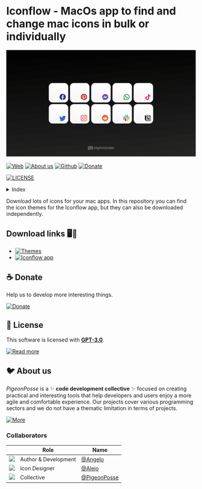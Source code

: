 <!-- PIGEONPOSSE START MARK -->
<!--

██████╗░██╗░██████╗░███████╗░█████╗░███╗░░██╗
██╔══██╗██║██╔════╝░██╔════╝██╔══██╗████╗░██║
██████╔╝██║██║░░██╗░█████╗░░██║░░██║██╔██╗██║
██╔═══╝░██║██║░░╚██╗██╔══╝░░██║░░██║██║╚████║
██║░░░░░██║╚██████╔╝███████╗╚█████╔╝██║░╚███║
╚═╝░░░░░╚═╝░╚═════╝░╚══════╝░╚════╝░╚═╝░░╚══╝

██████╗░░█████╗░░██████╗░██████╗███████╗
██╔══██╗██╔══██╗██╔════╝██╔════╝██╔════╝
██████╔╝██║░░██║╚█████╗░╚█████╗░█████╗░░
██╔═══╝░██║░░██║░╚═══██╗░╚═══██╗██╔══╝░░
██║░░░░░╚█████╔╝██████╔╝██████╔╝███████╗
╚═╝░░░░░░╚════╝░╚═════╝░╚═════╝░╚══════╝                        

█████╗█████╗█████╗█████╗█████╗█████╗█████╗█████╗                    
╚════╝╚════╝╚════╝╚════╝╚════╝╚════╝╚════╝╚════╝  

██╗░█████╗░░█████╗░███╗░░██╗███████╗██╗░░░░░░█████╗░░██╗░░░░░░░██╗
██║██╔══██╗██╔══██╗████╗░██║██╔════╝██║░░░░░██╔══██╗░██║░░██╗░░██║
██║██║░░╚═╝██║░░██║██╔██╗██║█████╗░░██║░░░░░██║░░██║░╚██╗████╗██╔╝
██║██║░░██╗██║░░██║██║╚████║██╔══╝░░██║░░░░░██║░░██║░░████╔═████║░
██║╚█████╔╝╚█████╔╝██║░╚███║██║░░░░░███████╗╚█████╔╝░░╚██╔╝░╚██╔╝░
╚═╝░╚════╝░░╚════╝░╚═╝░░╚══╝╚═╝░░░░░╚══════╝░╚════╝░░░░╚═╝░░░╚═╝░░

████████╗██╗░░██╗███████╗███╗░░░███╗███████╗
╚══██╔══╝██║░░██║██╔════╝████╗░████║██╔════╝
░░░██║░░░███████║█████╗░░██╔████╔██║█████╗░░
░░░██║░░░██╔══██║██╔══╝░░██║╚██╔╝██║██╔══╝░░
░░░██║░░░██║░░██║███████╗██║░╚═╝░██║███████╗
░░░╚═╝░░░╚═╝░░╚═╝╚══════╝╚═╝░░░░░╚═╝╚══════╝                                                                                 
                                                
VERSION: 	1.0.0 
REPOSITORY: https://github.com/pigeonposse/iconflow
AUTHORS: 
	- Angelo (https://github.com/angelespejo)
	- Alejo (https://github.com/alejomalia)

DEVELOPED BY PIGEONPOSSE 🐦🌈

-->
<!-- PIGEONPOSSE END MARK -->

# Iconflow - MacOs app to find and change mac icons in bulk or individually

<!-- PIGEONPOSSE START HEADER -->
![HEADER](docs/banner.png)

[![Web](https://img.shields.io/badge/Web-grey?style=flat-square)](https://pigeonposse.com)
[![About us](https://img.shields.io/badge/About%20us-grey?style=flat-square)](https://pigeonposse.com/?popup=about)
[![Github](https://img.shields.io/badge/Github-grey?style=flat-square)](https://github.com/pigeonposse)
[![Donate](https://img.shields.io/badge/Donate-pink?style=flat-square)](https://pigeonposse.com/?popup=donate)

[![LICENSE](https://img.shields.io/badge/License-grey?style=flat-square)](/LICENSE)
<!-- PIGEONPOSSE END HEADER -->

<!-- PIGEONPOSSE START INDEX -->
<details>
<summary>Index</summary>

- [Download links 🖥️💫](/#download-links-️)
- [☕ Donate](/#-donate)
- [📜 License](/#-license)
- [🐦 About us](/#-about-us)
  - [Collaborators](#collaborators)

</details>

<!-- PIGEONPOSSE END INDEX -->

<!-- PIGEONPOSSE START DESCRIPTION -->
Download lots of icons for your mac apps. In this repository you can find the icon themes for the Iconflow app, but they can also be downloaded independently.

## Download links 🖥️💫

- [![Themes](https://img.shields.io/badge/Themes-grey?style=flat-square)](https://github.com/pigeonposse/iconflow/releases)
- [![Iconflow app](https://img.shields.io/badge/Iconflow-app-grey?style=flat-square)](https://github.com/pigeonposse/iconflow/releases)
<!-- PIGEONPOSSE END DESCRIPTION -->

<!-- PIGEONPOSSE START ORG -->

## ☕ Donate

Help us to develop more interesting things.

[![Donate](https://img.shields.io/badge/Donate-grey?style=flat-square)](https://pigeonposse.com/?popup=donate)

## 📜 License

This software is licensed with **[GPT-3.0](/LICENSE)**.

[![Read more](https://img.shields.io/badge/Read-more-grey?style=flat-square)](/LICENSE)

## 🐦 About us

_PigeonPosse_ is a ✨ **code development collective** ✨ focused on creating practical and interesting tools that help developers and users enjoy a more agile and comfortable experience. Our projects cover various programming sectors and we do not have a thematic limitation in terms of projects.

[![More](https://img.shields.io/badge/Read-more-grey?style=flat-square)](https://github.com/PigeonPosse/PigeonPosse)

### Collaborators

|                                                                                    | Role         | Name                                         |
| ---------------------------------------------------------------------------------- | ------------ | ---------------------------------------------- |
| <img src="https://github.com/angelespejo.png?size=72" /> | Author & Development | [@Angelo](https://github.com/angelespejo) |
| <img src="https://github.com/alejomalia.png?size=72" /> | Icon Designer | [@Alejo](https://github.com/alejomalia) |
| <img src="https://github.com/PigeonPosse.png?size=72" /> | Collective | [@PigeonPosse](https://github.com/PigeonPosse) |

<!-- PIGEONPOSSE END ORG -->